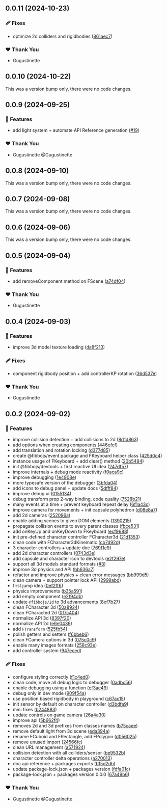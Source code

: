 ## 0.0.11 (2024-10-23)


### 🩹 Fixes

- optimize 2d colliders and rigidbodies ([861aec7](https://github.com/fibbojs/fibbo/commit/861aec7))

### ❤️  Thank You

- Gugustinette

## 0.0.10 (2024-10-22)

This was a version bump only, there were no code changes.

## 0.0.9 (2024-09-25)


### 🚀 Features

- add light system + automate API Reference generation ([#19](https://github.com/fibbojs/fibbo/pull/19))

### ❤️  Thank You

- Gugustinette @Gugustinette

## 0.0.8 (2024-09-10)

This was a version bump only, there were no code changes.

## 0.0.7 (2024-09-08)

This was a version bump only, there were no code changes.

## 0.0.6 (2024-09-06)

This was a version bump only, there were no code changes.

## 0.0.5 (2024-09-04)


### 🚀 Features

- add removeComponent method on FScene ([a74df04](https://github.com/fibbojs/fibbo/commit/a74df04))

### ❤️  Thank You

- Gugustinette

## 0.0.4 (2024-09-03)


### 🚀 Features

- improve 3d model texture loading ([da8f213](https://github.com/fibbojs/fibbo/commit/da8f213))

### 🩹 Fixes

- component rigidbody position + add controllerKP rotation ([36d537e](https://github.com/fibbojs/fibbo/commit/36d537e))

### ❤️  Thank You

- Gugustinette

## 0.0.2 (2024-09-02)


### 🚀 Features

- improve collision detection + add collisions to 2d ([8d1d863](https://github.com/fibbojs/fibbo/commit/8d1d863))
- add options when creating components ([446efcf](https://github.com/fibbojs/fibbo/commit/446efcf))
- add translation and rotation locking ([d377d85](https://github.com/fibbojs/fibbo/commit/d377d85))
- create @fibbojs/event package and FKeyboard helper class ([425d0c4](https://github.com/fibbojs/fibbo/commit/425d0c4))
- instance usage of FKeyboard + add clear() method ([20b5484](https://github.com/fibbojs/fibbo/commit/20b5484))
- init @fibbojs/devtools + first reactive UI idea ([247df57](https://github.com/fibbojs/fibbo/commit/247df57))
- improve internals + debug mode reactivity ([f0aca9c](https://github.com/fibbojs/fibbo/commit/f0aca9c))
- improve debugging ([1e4908e](https://github.com/fibbojs/fibbo/commit/1e4908e))
- more typesafe version of the debugger ([3bfda04](https://github.com/fibbojs/fibbo/commit/3bfda04))
- add icons to debug panel + update docs ([5dfff84](https://github.com/fibbojs/fibbo/commit/5dfff84))
- improve debug ui ([0155134](https://github.com/fibbojs/fibbo/commit/0155134))
- debug transform prop 2-way binding, code quality ([7528b21](https://github.com/fibbojs/fibbo/commit/7528b21))
- many events at a time + prevent keyboard repeat delay ([6f1a43c](https://github.com/fibbojs/fibbo/commit/6f1a43c))
- improve camera for movements + init capsule polyhedron ([d08e8a7](https://github.com/fibbojs/fibbo/commit/d08e8a7))
- add 2d cameras ([252096a](https://github.com/fibbojs/fibbo/commit/252096a))
- enable adding scenes to given DOM elements ([1390215](https://github.com/fibbojs/fibbo/commit/1390215))
- propagate collision events to every parent classes ([fbce531](https://github.com/fibbojs/fibbo/commit/fbce531))
- add onKeyUp and onKeyDown to FKeyboard ([ecf9688](https://github.com/fibbojs/fibbo/commit/ecf9688))
- init pre-defined character controller FCharacter3d ([21d1353](https://github.com/fibbojs/fibbo/commit/21d1353))
- clean code with FCharacter3dKinematic ([cb7d92d](https://github.com/fibbojs/fibbo/commit/cb7d92d))
- 3 character controllers + update doc ([769f1e9](https://github.com/fibbojs/fibbo/commit/769f1e9))
- add 2d character controllers ([0743d3e](https://github.com/fibbojs/fibbo/commit/0743d3e))
- add capsule and character icon to devtools ([e2f297e](https://github.com/fibbojs/fibbo/commit/e2f297e))
- support all 3d models standard formats ([#3](https://github.com/fibbojs/fibbo/pull/3))
- improve 3d physics and API ([bb636a7](https://github.com/fibbojs/fibbo/commit/bb636a7))
- refactor and improve physics + clean error messages ([bb999d5](https://github.com/fibbojs/fibbo/commit/bb999d5))
- clean camera + support pointer lock API ([2999abd](https://github.com/fibbojs/fibbo/commit/2999abd))
- first jump idea ([0ef2ff6](https://github.com/fibbojs/fibbo/commit/0ef2ff6))
- physics improvements ([b35a591](https://github.com/fibbojs/fibbo/commit/b35a591))
- add empty component ([e2f94db](https://github.com/fibbojs/fibbo/commit/e2f94db))
- update `@fibbojs/2d` to 3d advancements ([8ef7b27](https://github.com/fibbojs/fibbo/commit/8ef7b27))
- clean FCharacter 3d ([50a8924](https://github.com/fibbojs/fibbo/commit/50a8924))
- clean FCharacted 2d ([0f7c404](https://github.com/fibbojs/fibbo/commit/0f7c404))
- normalize API 3d ([8397f20](https://github.com/fibbojs/fibbo/commit/8397f20))
- normalize API 2d ([e6e0436](https://github.com/fibbojs/fibbo/commit/e6e0436))
- add `FTransform` ([525fb54](https://github.com/fibbojs/fibbo/commit/525fb54))
- polish getters and setters ([f6bbeb6](https://github.com/fibbojs/fibbo/commit/f6bbeb6))
- clean FCamera options in 3d ([075c0c9](https://github.com/fibbojs/fibbo/commit/075c0c9))
- enable many images formats ([258c93e](https://github.com/fibbojs/fibbo/commit/258c93e))
- add controller system ([947eced](https://github.com/fibbojs/fibbo/commit/947eced))

### 🩹 Fixes

- configure styling correctly ([f1c4ed0](https://github.com/fibbojs/fibbo/commit/f1c4ed0))
- clean code, move all debug logic to debugger ([0adbc56](https://github.com/fibbojs/fibbo/commit/0adbc56))
- enable debugging using a function ([cf3ae49](https://github.com/fibbojs/fibbo/commit/cf3ae49))
- debug only in dev mode ([909f54a](https://github.com/fibbojs/fibbo/commit/909f54a))
- use position based rigidbody in playground ([c67ac15](https://github.com/fibbojs/fibbo/commit/c67ac15))
- init sensor by default on character controller ([d3bdfa9](https://github.com/fibbojs/fibbo/commit/d3bdfa9))
- mini fixes ([b244883](https://github.com/fibbojs/fibbo/commit/b244883))
- update controls on game camera ([26a4a30](https://github.com/fibbojs/fibbo/commit/26a4a30))
- improve api ([5b662f4](https://github.com/fibbojs/fibbo/commit/5b662f4))
- removes 2d and 3d prefixes from classes names ([b75caee](https://github.com/fibbojs/fibbo/commit/b75caee))
- remove default light from 3d scene ([eda394a](https://github.com/fibbojs/fibbo/commit/eda394a))
- rename FCuboid and FRectangle, add FPolygon ([d056025](https://github.com/fibbojs/fibbo/commit/d056025))
- remove unused import ([24566fc](https://github.com/fibbojs/fibbo/commit/24566fc))
- clean URL management ([a571924](https://github.com/fibbojs/fibbo/commit/a571924))
- collision detection with all colliders/sensor ([be9532b](https://github.com/fibbojs/fibbo/commit/be9532b))
- character controller delta operations ([a270013](https://github.com/fibbojs/fibbo/commit/a270013))
- doc api reference + packages exports ([b15d2db](https://github.com/fibbojs/fibbo/commit/b15d2db))
- update package-lock.json + packages version ([fdfa01c](https://github.com/fibbojs/fibbo/commit/fdfa01c))
- package-lock.json + packages version 0.0.0 ([67a49b6](https://github.com/fibbojs/fibbo/commit/67a49b6))

### ❤️  Thank You

- Gugustinette @Gugustinette
